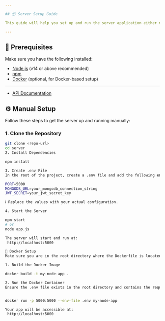 ```yaml
---

## 📦 Server Setup Guide

This guide will help you set up and run the server application either manually using Node.js or via Docker.

---
```


## 🧾 Prerequisites

Make sure you have the following installed:

- [Node.js](https://nodejs.org/) (v14 or above recommended)  
- [npm](https://www.npmjs.com/)  
- [Docker](https://www.docker.com/) (optional, for Docker-based setup)  

---

- [API Documentation](https://docs.google.com/document/d/1L8r-BKOUrIOpPQ8V11M_QADM0KLXDEsXUmWlqmnnd1E/edit?usp=sharing)  

## ⚙️ Manual Setup

Follow these steps to get the server up and running manually:

### 1. Clone the Repository

```bash
git clone <repo-url>
cd server
2. Install Dependencies

npm install

3. Create .env File
In the root of the project, create a .env file and add the following environment variables:

PORT=5000
MONGODB_URL=your_mongodb_connection_string
JWT_SECRET=your_jwt_secret_key

ℹ️ Replace the values with your actual configuration.

4. Start the Server

npm start
# or
node app.js

The server will start and run at:
 http://localhost:5000

🐳 Docker Setup
Make sure you are in the root directory where the Dockerfile is located.

1. Build the Docker Image

docker build -t my-node-app .

2. Run the Docker Container
Ensure the .env file exists in the root directory and contains the required environment variables (PORT, MONGODB_URL, JWT_SECRET).


docker run -p 5000:5000 --env-file .env my-node-app

Your app will be accessible at:
 http://localhost:5000